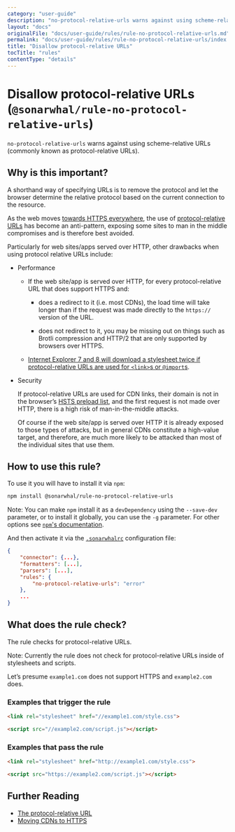 ```yaml
---
category: "user-guide"
description: "no-protocol-relative-urls warns against using scheme-relative URLs(commonly known as protocol-relative URLs)."
layout: "docs"
originalFile: "docs/user-guide/rules/rule-no-protocol-relative-urls.md"
permalink: "docs/user-guide/rules/rule-no-protocol-relative-urls/index.html"
title: "Disallow protocol-relative URLs"
tocTitle: "rules"
contentType: "details"
---
```

# Disallow protocol-relative URLs (`@sonarwhal/rule-no-protocol-relative-urls`)

`no-protocol-relative-urls` warns against using scheme-relative URLs
(commonly known as protocol-relative URLs).

## Why is this important?

A shorthand way of specifying URLs is to remove the protocol and
let the browser determine the relative protocol based on the current
connection to the resource.

As the web moves [towards HTTPS everywhere][https only web],
the use of [protocol-relative URLs][protocol-relative urls] has
become an anti-pattern, exposing some sites to man in the middle
compromises and is therefore best avoided.

Particularly for web sites/apps served over HTTP, other drawbacks
when using protocol relative URLs include:

* Performance

  * If the web site/app is served over HTTP, for every
    protocol-relative URL that does support HTTPS and:

    * does a redirect to it (i.e. most CDNs), the load time will take
      longer than if the request was made directly to the `https://`
      version of the URL.

    * does not redirect to it, you may be missing out on things
      such as Brotli compression and HTTP/2 that are only supported
      by browsers over HTTPS.

  * [Internet Explorer 7 and 8 will download a stylesheet twice if
    protocol-relative URLs are used for `<link>`s or `@import`s][ie issue].

* Security

  If protocol-relative URLs are used for CDN links, their
  domain is not in the browser’s [HSTS preload list][hsts preload list],
  and the first request is not made over HTTP, there is a high risk
  of man-in-the-middle attacks.

  Of course if the web site/app is served over HTTP it is already
  exposed to those types of attacks, but in general CDNs constitute
  a high-value target, and therefore, are much more likely to be
  attacked than most of the individual sites that use them.

## How to use this rule?

To use it you will have to install it via `npm`:

```bash
npm install @sonarwhal/rule-no-protocol-relative-urls
```

Note: You can make `npm` install it as a `devDependency` using the `--save-dev`
parameter, or to install it globally, you can use the `-g` parameter. For
other options see
[`npm`'s documentation](https://docs.npmjs.com/cli/install).

And then activate it via the [`.sonarwhalrc`][sonarwhalrc]
configuration file:

```json
{
    "connector": {...},
    "formatters": [...],
    "parsers": [...],
    "rules": {
        "no-protocol-relative-urls": "error"
    },
    ...
}
```

## What does the rule check?

The rule checks for protocol-relative URLs.

Note: Currently the rule does not check for protocol-relative URLs
inside of stylesheets and scripts.

Let’s presume `example1.com` does not support HTTPS and `example2.com`
does.

### Examples that **trigger** the rule

```html
<link rel="stylesheet" href="//example1.com/style.css">
```

```html
<script src="//example2.com/script.js"></script>
```

### Examples that **pass** the rule

```html
<link rel="stylesheet" href="http://example1.com/style.css">
```

```html
<script src="https://example2.com/script.js"></script>
```

## Further Reading

* [The protocol-relative URL][protocol-relative urls]
* [Moving CDNs to HTTPS](https://github.com/konklone/cdns-to-https#readme)

<!-- Link labels: -->

[hsts preload list]: https://hstspreload.org
[https only web]: https://w3ctag.github.io/web-https/#h-motivating-a-secure-web
[ie issue]: https://www.stevesouders.com/blog/2010/02/10/5a-missing-schema-double-download/
[protocol-relative urls]: https://www.paulirish.com/2010/the-protocol-relative-url/
[sonarwhalrc]: https://sonarwhal.com/docs/user-guide/further-configuration/sonarwhalrc-formats/
